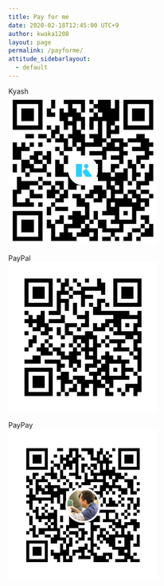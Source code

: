 ```yaml
---
title: Pay for me
date: 2020-02-18T12:45:00 UTC+9
author: kwaka1208
layout: page
permalink: /payforme/
attitude_sidebarlayout:
  - default
---
```


Kyash<br>
<img src="/assets/images/payforme/kyash.png" style="width:300px; height:auto;">

PayPal<br>
<img src="/assets/images/payforme/paypal.png" style="width:300px; height:auto;">

PayPay<br>
<img src="/assets/images/payforme/paypay.png" style="width:300px; height:auto;">
